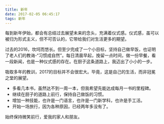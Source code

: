 ```yaml
---
title: 新年
date: 2017-02-05 06:45:17
tags: 新年
---
```

每到新年伊始，都会有总结过去展望未来的念头，充满着仪式感。仪式感，虽可以被归为形式主义，但不可否认的，它带给我们对生活更多的期望。

过去的2016，坎坷而悠长。但至少完成了一个小目标，坚持自己做早饭，也证明了老人们的教诲-“习惯成自然”。每日清晨早起，挽留一点时间，做一份早餐，看一段新闻，也是一种仪式感的存在。在厨子这条道路上，我迈出了小小的一步。

吸取多年的教训，2017的目标并不会很宏大。毕竟，这是自己的生活，而非冠冕之堂的展望。

* 多看几本书，虽然达不到一周一本，但我希望先能达成每月一书的里程碑。
* 继续在厨子的道路上前行，保持自己做饭的习惯。
* 增加一种技能，也许是一门语言，也许是一门新学科，也许是手工活。
* 开始一场旅行，因为各种原因，已经两年多没有了。

始终保持微笑前行，爱我的家人和朋友。
